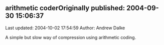 ## arithmetic coderOriginally published: 2004-09-30 15:06:37 
Last updated: 2004-10-02 17:54:59 
Author: Andrew Dalke 
 
A simple but slow way of compression using arithmetic coding.
